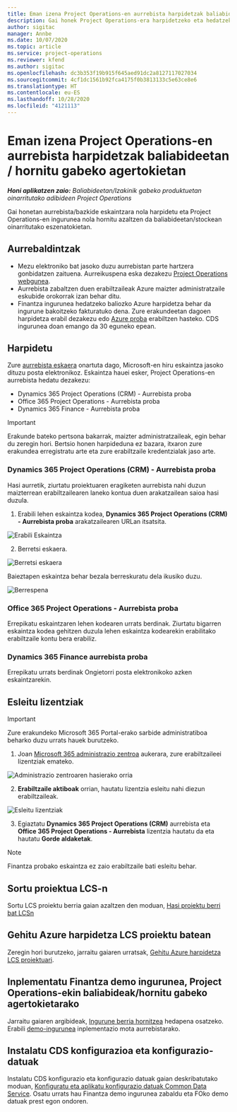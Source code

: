 ```yaml
---
title: Eman izena Project Operations-en aurrebista harpidetzak baliabideetan / hornitu gabeko agertokietan
description: Gai honek Project Operations-era harpidetzeko eta hedatzeko moduari buruzko informazioa eskaintzen du berreskuratutako / stockean oinarritutako eszenatokietarako.
author: sigitac
manager: Annbe
ms.date: 10/07/2020
ms.topic: article
ms.service: project-operations
ms.reviewer: kfend
ms.author: sigitac
ms.openlocfilehash: dc3b353f19b915f645aed91dc2a8127117027034
ms.sourcegitcommit: 4cf1dc1561b92fca4175f0b3813133c5e63ce8e6
ms.translationtype: HT
ms.contentlocale: eu-ES
ms.lasthandoff: 10/28/2020
ms.locfileid: "4121113"
---
```

# <a name="sign-up-for-project-operations-preview-subscriptions-for-resource-non-stocked-scenarios"></a>Eman izena Project Operations-en aurrebista harpidetzak baliabideetan / hornitu gabeko agertokietan

_**Honi aplikatzen zaio:** Baliabideetan/Izakinik gabeko produktuetan oinarritutako adibideen Project Operations_

Gai honetan aurrebista/bazkide eskaintzara nola harpidetu eta Project Operations-en ingurunea nola hornitu azaltzen da baliabideetan/stockean oinarritutako eszenatokietan.

## <a name="prerequisites"></a>Aurrebaldintzak

- Mezu elektroniko bat jasoko duzu aurrebistan parte hartzera gonbidatzen zaituena. Aurreikuspena eska dezakezu [Project Operations webgunea](https://dynamics.microsoft.com/en-us/project-operations/overview/).
- Aurrebista zabaltzen duen erabiltzaileak Azure maizter administratzaile eskubide orokorrak izan behar ditu.
- Finantza ingurunea hedatzeko baliozko Azure harpidetza behar da ingurune bakoitzeko fakturatuko dena. Zure erakundeetan dagoen harpidetza erabil dezakezu edo [Azure proba](https://azure.microsoft.com/en-us/free/) erabiltzen hasteko. CDS ingurunea doan emango da 30 eguneko epean.

## <a name="subscribe"></a>Harpidetu

Zure [aurrebista eskaera](https://forms.office.com/FormsPro/Pages/ResponsePage.aspx?id=v4j5cvGGr0GRqy180BHbR56j8lZs0FdAvwT75_WNFyxUMkRDV1NYQU5TNjE2VjhKOVBUNVg2R0s1NC4u) onartuta dago, Microsoft-en hiru eskaintza jasoko dituzu posta elektronikoz. Eskaintza hauei esker, Project Operations-en aurrebista hedatu dezakezu:

- Dynamics 365 Project Operations (CRM) - Aurrebista proba
- Office 365 Project Operations - Aurrebista proba
- Dynamics 365 Finance - Aurrebista proba

> [!IMPORTANT]
> Erakunde bateko pertsona bakarrak, maizter administratzaileak, egin behar du zeregin hori. Bertsio honen harpideduna ez bazara, itxaron zure erakundea erregistratu arte eta zure erabiltzaile kredentzialak jaso arte.

### <a name="dynamics-365-project-operations-crm---preview-trial"></a>Dynamics 365 Project Operations (CRM) - Aurrebista proba 

Hasi aurretik, ziurtatu proiektuaren eragiketen aurrebista nahi duzun maizterrean erabiltzailearen laneko kontua duen arakatzailean saioa hasi duzula.

1. Erabili lehen eskaintza kodea, **Dynamics 365 Project Operations (CRM) - Aurrebista proba** arakatzailearen URLan itsatsita.

![Erabili Eskaintza](./media/16RedeemFirstOfferNew.png)

2. Berretsi eskaera.

![Berretsi eskaera](./media/17ConfirmOrderNew.png)

Baieztapen eskaintza behar bezala berreskuratu dela ikusiko duzu.

![Berrespena](./media/18OrderConfirmationNew.png)

### <a name="office-365-project-operations---preview-trial"></a>Office 365 Project Operations - Aurrebista proba

Errepikatu eskaintzaren lehen kodearen urrats berdinak. Ziurtatu bigarren eskaintza kodea gehitzen duzula lehen eskaintza kodearekin erabilitako erabiltzaile kontu bera erabiliz.

### <a name="dynamics-365-finance-preview-trial"></a>Dynamics 365 Finance aurrebista proba

Errepikatu urrats berdinak Ongietorri posta elektronikoko azken eskaintzarekin.

## <a name="assign-licenses"></a>Esleitu lizentziak

> [!IMPORTANT]
> Zure erakundeko Microsoft 365 Portal-erako sarbide administratiboa beharko duzu urrats hauek burutzeko.

1. Joan [Microsoft 365 administrazio zentroa](https://portal.office.com/) aukerara, zure erabiltzaileei lizentziak emateko.

![Administrazio zentroaren hasierako orria](./media/14AdminPortal.png)

2. **Erabiltzaile aktiboak** orrian, hautatu lizentzia esleitu nahi diezun erabiltzaileak.

![Esleitu lizentziak](./media/15AssignLicenses.png)

3. Egiaztatu **Dynamics 365 Project Operations (CRM)** aurrebista eta **Office 365 Project Operations - Aurrebista** lizentzia hautatu da eta hautatu **Gorde aldaketak**.

> [!NOTE]
> Finantza probako eskaintza ez zaio erabiltzaile bati esleitu behar.

## <a name="start-a-new-project-in-lcs"></a>Sortu proiektua LCS-n

Sortu LCS proiektu berria gaian azaltzen den moduan, [Hasi proiektu berri bat LCSn](create-lcs-project.md)

## <a name="add-an-azure-subscription-to-an-lcs-project"></a>Gehitu Azure harpidetza LCS proiektu batean

Zeregin hori burutzeko, jarraitu gaiaren urratsak, [Gehitu Azure harpidetza LCS proiektuari](resource-add-azure-subscription-lcs-project.md).

## <a name="deploy-finance-demo-environment-with-project-operations-for-resourcenon-stocked-scenarios"></a>Inplementatu Finantza demo ingurunea, Project Operations-ekin baliabideak/hornitu gabeko agertokietarako

Jarraitu gaiaren argibideak, [Ingurune berria hornitzea](resource-provision-new-environment.md) hedapena osatzeko. Erabili [demo-ingurunea](https://docs.microsoft.com/dynamics365/fin-ops-core/dev-itpro/deployment/deploy-demo-environment) inplementazio mota aurrebistarako. 

## <a name="install-cds-setup-and-configuration-data"></a>Instalatu CDS konfigurazioa eta konfigurazio-datuak

Instalatu CDS konfigurazio eta konfigurazio datuak gaian deskribatutako moduan, [Konfiguratu eta aplikatu konfigurazio datuak Common Data Service](resource-apply-pro-setup-config-data.md).
Osatu urrats hau Finantza demo ingurunea zabaldu eta FOko demo datuak prest egon ondoren.
